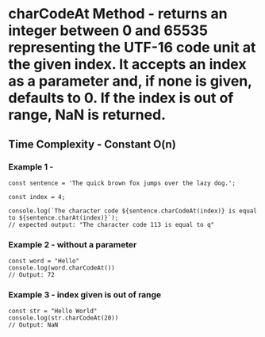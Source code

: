 # charCodeAt Method - returns an integer between 0 and 65535 representing the UTF-16 code unit at the given index. It accepts an index as a parameter and, if none is given, defaults to 0. If the index is out of range, NaN is returned.

## Time Complexity - Constant O(n)

### Example 1 -

```
const sentence = 'The quick brown fox jumps over the lazy dog.';

const index = 4;

console.log(`The character code ${sentence.charCodeAt(index)} is equal to ${sentence.charAt(index)}`);
// expected output: "The character code 113 is equal to q"
```

### Example 2 - without a parameter

```
const word = "Hello"
console.log(word.charCodeAt())
// Output: 72

```

### Example 3 - index given is out of range

```
const str = "Hello World"
console.log(str.charCodeAt(20))
// Output: NaN
```
